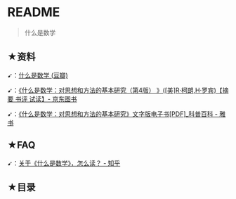 # README

> 什么是数学

## ★资料

➹：[什么是数学 (豆瓣)](https://book.douban.com/subject/10455982/)

➹：[《什么是数学：对思想和方法的基本研究（第4版） 》([美]R·柯朗,H·罗宾)【摘要 书评 试读】- 京东图书](https://item.jd.com/12172032.html#none)

➹：[《什么是数学：对思想和方法的基本研究》文字版电子书[PDF]_科普百科 - 雅书](https://yabook.org/post/1196.html)

## ★FAQ

➹：[关于《什么是数学》，怎么读？ - 知乎](https://www.zhihu.com/question/21644687)

## ★目录

